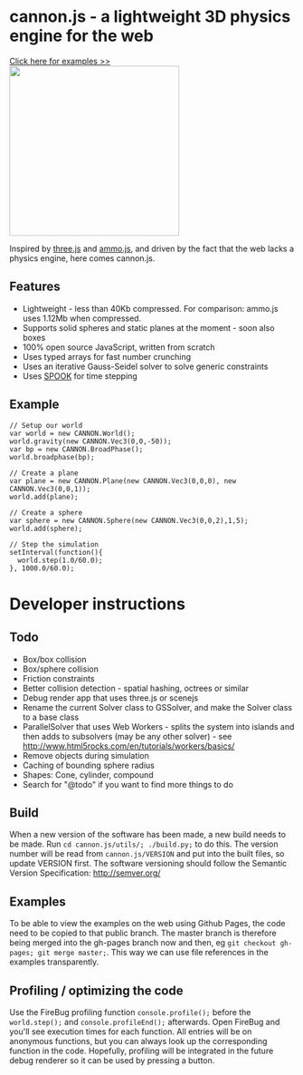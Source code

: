 # cannon.js - a lightweight 3D physics engine for the web

<a href="http://schteppe.github.com/cannon.js"> Click here for examples >><br><img src="http://granular.cs.umu.se/browserphysics/wp-content/uploads/2012/01/myphysicslib_javascript.png" width="300"></a>

Inspired by [three.js](https://github.com/mrdoob/three.js) and [ammo.js](https://github.com/kripken/ammo.js), and driven by the fact that the web lacks a physics engine, here comes cannon.js.
    
## Features

* Lightweight - less than 40Kb compressed. For comparison: ammo.js uses 1.12Mb when compressed.
* Supports solid spheres and static planes at the moment - soon also boxes
* 100% open source JavaScript, written from scratch
* Uses typed arrays for fast number crunching
* Uses an iterative Gauss-Seidel solver to solve generic constraints
* Uses [SPOOK](https://www8.cs.umu.se/kurser/5DV058/VT09/lectures/spooknotes.pdf) for time stepping

## Example
    // Setup our world
    var world = new CANNON.World();
    world.gravity(new CANNON.Vec3(0,0,-50));
    var bp = new CANNON.BroadPhase();
    world.broadphase(bp);
    
    // Create a plane
    var plane = new CANNON.Plane(new CANNON.Vec3(0,0,0), new CANNON.Vec3(0,0,1));
    world.add(plane);
    
    // Create a sphere
    var sphere = new CANNON.Sphere(new CANNON.Vec3(0,0,2),1,5);
    world.add(sphere);
    
    // Step the simulation
    setInterval(function(){
      world.step(1.0/60.0);
    }, 1000.0/60.0);


# Developer instructions

## Todo

* Box/box collision
* Box/sphere collision
* Friction constraints
* Better collision detection - spatial hashing, octrees or similar
* Debug render app that uses three.js or scenejs
* Rename the current Solver class to GSSolver, and make the Solver class to a base class
* ParallelSolver that uses Web Workers - splits the system into islands and then adds to subsolvers (may be any other solver) - see http://www.html5rocks.com/en/tutorials/workers/basics/
* Remove objects during simulation
* Caching of bounding sphere radius
* Shapes: Cone, cylinder, compound
* Search for "@todo" if you want to find more things to do

## Build

When a new version of the software has been made, a new build needs to be made. Run <code>cd cannon.js/utils/; ./build.py;</code> to do this. The version number will be read from <code>cannon.js/VERSION</code> and put into the built files, so update VERSION first. The software versioning should follow the Semantic Version Specification: http://semver.org/

## Examples

To be able to view the examples on the web using Github Pages, the code need to be copied to that public branch. The master branch is therefore being merged into the gh-pages branch now and then, eg <code>git checkout gh-pages; git merge master;</code>. This way we can use file references in the examples transparently.

## Profiling / optimizing the code

Use the FireBug profiling function <code>console.profile();</code> before the <code>world.step();</code> and <code>console.profileEnd();</code> afterwards. Open FireBug and you'll see execution times for each function. All entries will be on anonymous functions, but you can always look up the corresponding function in the code.
Hopefully, profiling will be integrated in the future debug renderer so it can be used by pressing a button.